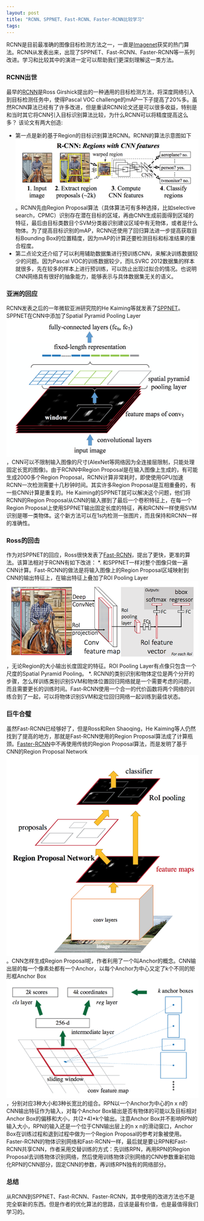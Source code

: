 ```yaml
---
layout: post
title: "RCNN、SPPNET、Fast-RCNN、Faster-RCNN比较学习"
tags:
---
```

RCNN是目前最准确的图像目标检测方法之一，一直是[Imagenet][1]获奖的热门算法。RCNN从发表出来，出现了SPPNET、Fast-RCNN、Faster-RCNN等一系列改进。学习和比较其中的演进一定可以帮助我们更深刻理解这一类方法。

### RCNN出世

最早的[RCNN][2]是Ross Girshick提出的一种通用的目标检测方法，将深度网络引入到目标检测任务中，使得Pascal VOC challenge的mAP一下子提高了20%多。虽然RCNN算法已经有了许多改进，但是重读RCNN论文还是可以很多收益，特别是和当时其它将CNN引入目标识别算法比较，为什么RCNN可以将精度提高这么多？ 该论文有两大创造:
* 第一点是新的基于Region的目标识别算法RCNN。RCNN的算法示意图如下![R-CNN Algorithm Diagram](/images/rcnn.png)。RCNN先由Region Proposal算法（具体算法可有多种选择，比如selective search，CPMC）识别存在潜在目标的区域，再由CNN生成前面得到区域的特征，最后由目标类数目个SVM分类器识别建议区域中有无物体，或者是什么物体。为了提高目标识别的mAP，RCNN还使用了回归算法进一步提高获取目标Bounding Box的位置精度，因为mAP的计算还要检测目标和标准结果的重合程度。
* 第二点论文还介绍了可以利用辅助数据集进行预训练CNN，来解决训练数据较少的问题。因为Pascal VOC的训练数据较少，而ILSVRC 2012数据集的样本就很多，先在较多的样本上进行预训练，可以防止出现过拟合的情况。也说明CNN网络具有很好的抽象能力，能够表示与具体数据集无关的语义。

### 亚洲的回应

RCNN发表之后的一年微软亚洲研究院的He Kaiming等就发表了[SPPNET][3]。SPPNET在CNN中添加了Spatial Pyramid Pooling Layer![RCNN+SPP](/images/rcnn-spp.png)，CNN可以不限制输入图像的尺寸(AlexNet等网络因为全连接层限制，只能处理固定长宽的图像)。由于RCNN中Region Proposal是在输入图像上生成的，有可能生成2000多个Region Proposal，RCNN计算非常耗时，即使使用GPU加速RCNN一次检测需要十几秒钟时间。其实许多Region Proposal是互相重叠的，有一些CNN计算是重复的。He Kaiming的SPPNET就可以解决这个问题，他们将RCNN的Region Proposal从CNN的输入挪到了最后一个卷积特征上，在每一个Region Proposal上使用SPPNET输出固定长度的特征，再和RCNN一样使用SVM识别是哪一类物体。这个新方法可以在1s内检测一张图片，而且保持和RCNN一样的准确性。

### Ross的回击

作为对SPPNET的回应，Ross很快发表了[Fast-RCNN][4]，提出了更快，更准的算法。该算法相对于RCNN有如下改进：
*. 和SPPNET一样对整个图像只做一遍CNN计算。Fast-RCNN的做法是将输入图像上的Region Proposal区域映射到CNN的输出特征上，在输出特征上叠加了ROI Pooling Layer![ROI](/images/roi_pooling.png)，无论Region的大小输出长度固定的特征。ROI Pooling Layer有点像只包含一个尺度的Spatial Pyramid Pooling。
*. RCNN的类别识别和物体定位是两个分开的步骤，怎么样训练类别识别SVM和物体位置回归网络就是一个需要考虑的问题，而且需要更长的训练时间。Fast-RCNN使用一个合一的代价函数将两个网络的训练合到了一起，可以将物体识别SVM和定位回归网络一起训练到最佳状态。

### 巨牛合璧

虽然Fast-RCNN已经够好了，但是Ross和Ren Shaoqing，He Kaiming等人仍然找到了提高的地方，那就是Fast-RCNN使用的Region Proposal算法成了计算瓶颈。[Faster-RCNN][5]中不再使用传统的Region Proposal算法，而是发明了基于CNN的Region Proposal Network![Region Proposal Network](/images/rpn.png)。CNN怎样生成Region Proposal呢，作者利用了一个叫Anchor的概念。CNN输出层的每一个像素处都有一个Anchor，以每个Anchor为中心又定了k个不同的矩形框Anchor Box![Anchor Box](/images/anchor_box.png)，分别对应3种大小和3种长宽比的组合。RPN以一个Anchor为中心的n x n的CNN输出特征作为输入，对每个Anchor Box输出是否有物体的可能以及目标相对Anchor Box的偏移和大小，共(2+4)*k个输出。注意Anchor Box并不影响RPN的输入大小，RPN的输入还是一个位于CNN输出层上的n x n的滑动窗口，Anchor Box在训练过程和退到过程中做为一个Region Proposal的参考对象被使用。Faster-RCNN的物体识别网络和Fast-RCNN一样，最后就是要让RPN和Fast-RCNN共享CNN，作者采用交替训练的方式：先训练RPN，再用RPN的Region Proposal去训练物体识别网络，然后使用训练物体识别网络的CNN参数重新初始化RPN的CNN部分，固定CNN的参数，再训练RPN独有的网络部分。

### 总结

从RCNN到SPPNET、Fast-RCNN、Faster-RCNN，其中使用的改进方法也不是完全崭新的东西。但是作者的优化算法的思路，应该是最有价值，也是最值得我们学习的。

[1]: https://www.kaggle.com/c/imagenet-object-localization-challenge
[2]: https://arxiv.org/abs/1311.2524
[3]: https://arxiv.org/abs/1406.4729 
[4]: https://arxiv.org/abs/1504.08083
[5]: https://arxiv.org/abs/1506.01497
